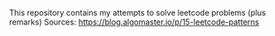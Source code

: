 This repository contains my attempts to solve leetcode problems (plus remarks)
Sources:
https://blog.algomaster.io/p/15-leetcode-patterns
